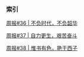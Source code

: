 

### 索引

[周报#36 | 不负时代，不负韶华](https://github.com/janrone/Heekly/blob/main/2022/%E5%91%A8%E6%8A%A5%2336%20%7C%20%E4%B8%8D%E8%B4%9F%E6%97%B6%E4%BB%A3%EF%BC%8C%E4%B8%8D%E8%B4%9F%E9%9F%B6%E5%8D%8E.md)

[周报#37 | 自力更生，艰苦奋斗](https://github.com/janrone/Heekly/blob/main/2022/%E5%91%A8%E6%8A%A5%2337%20%7C%20%E8%87%AA%E5%8A%9B%E6%9B%B4%E7%94%9F%EF%BC%8C%E8%89%B0%E8%8B%A6%E5%A5%8B%E6%96%97.md)

[周报#38 | 惟书有色，艳于西子](https://github.com/janrone/Heekly/blob/main/2022/%E5%91%A8%E6%8A%A5%2338%20%7C%20%E6%83%9F%E4%B9%A6%E6%9C%89%E8%89%B2%EF%BC%8C%E8%89%B3%E4%BA%8E%E8%A5%BF%E5%AD%90.md)

